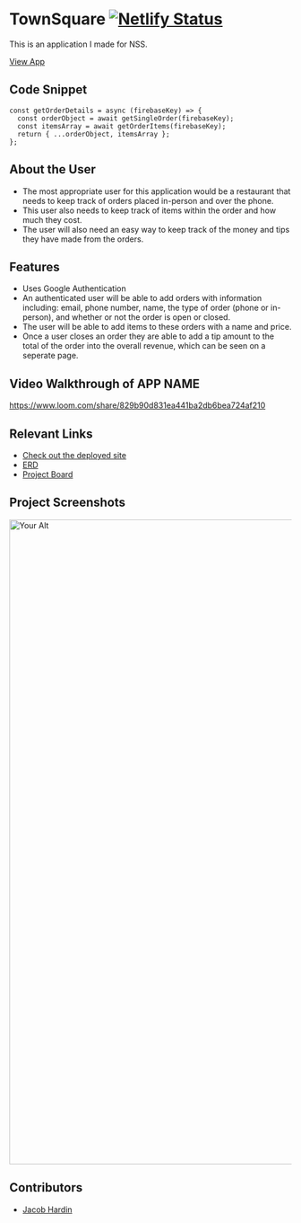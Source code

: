 # TownSquare [![Netlify Status](https://api.netlify.com/api/v1/badges/9e98dcd5-de31-4bd3-bcf5-4e794ff0ed97/deploy-status)](https://app.netlify.com/sites/the-town-square/deploys)
<!-- update the netlify badge above with your own badge that you can find at netlify under settings/general#status-badges -->

This is an application I made for NSS.

[View App](https://the-town-square.netlify.app)

## Code Snippet <!-- OPTIONAL, but doesn't hurt -->
```
const getOrderDetails = async (firebaseKey) => {
  const orderObject = await getSingleOrder(firebaseKey);
  const itemsArray = await getOrderItems(firebaseKey);
  return { ...orderObject, itemsArray };
};
```
## About the User <!-- This is a scaled down user persona -->
- The most appropriate user for this application would be a restaurant that needs to keep track of orders placed in-person and over the phone. 
- This user also needs to keep track of items within the order and how much they cost.
- The user will also need an easy way to keep track of the money and tips they have made from the orders.

## Features <!-- List your app features using bullets! Do NOT use a paragraph. No one will read that! -->
- Uses Google Authentication
- An authenticated user will be able to add orders with information including: email, phone number, name, the type of order (phone or in-person), and whether or not the order is open or closed.
- The user will be able to add items to these orders with a name and price.
- Once a user closes an order they are able to add a tip amount to the total of the order into the overall revenue, which can be seen on a seperate page.

## Video Walkthrough of APP NAME <!-- A loom link is sufficient -->
https://www.loom.com/share/829b90d831ea441ba2db6bea724af210

## Relevant Links <!-- Link to all the things that are required outside of the ones that have their own section -->
- [Check out the deployed site](https://the-town-square.netlify.app)
- [ERD](https://dbdiagram.io/d/63ead4f9296d97641d80a82c)
- [Project Board](https://docs.google.com/presentation/d/1nwRDYN9IBU8dBvB-GxSUayW4D_8XkQC842jUzPPguPA/edit)

## Project Screenshots <!-- These can be inside of your project. Look at the repos from class and see how the images are included in the readme -->
<img width="1148" alt="Your Alt" src="your-link.png">

## Contributors
- [Jacob Hardin](https://github.com/jakehardin)
